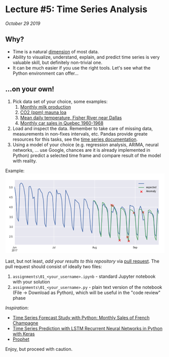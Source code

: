 # Lecture #5: Time Series Analysis

_October 29 2019_

## Why?

* Time is a natural [dimension](https://en.wikipedia.org/wiki/Dimension_(data_warehouse)) of most data.
* Ability to visualize, understand, explain, and predict time series is very valuable skill, but definitely non-trivial one.
* It can be much easier if you use the right tools. Let's see what the Python environment can offer...

## ...on your own!

1. Pick data set of your choice, some examples:
   1. [Monthly milk production](https://github.com/plotly/datasets/blob/master/monthly-milk-production-pounds.csv)
   2. [CO2 (ppm) mauna loa](https://datahub.io/core/co2-ppm)
   3. [Mean daily temperature, Fisher River near Dallas](https://github.com/PacktPublishing/Practical-Time-Series-Analysis/blob/master/Data%20Files/mean-daily-temperature-fisher-river.xlsx)
   4. [Monthly car sales in Quebec 1960-1968](https://github.com/jbrownlee/Datasets/blob/master/monthly-car-sales.csv)
2. Load and inspect the data. Remember to take care of missing data, measurements in non-fixes intervals, etc. Pandas provide greate resources for this tasks, see the [time series documentation](https://pandas.pydata.org/pandas-docs/stable/timeseries.html).
3. Using a model of your choice (e.g. regression analysis, ARIMA, neural networks, ... use Google, chances are it is already implemented in Python) predict a selected time frame and compare result of the model with reality.

Example:
![Anomaly detection simulation example](files/anomaly_detection_example.png)

Last, but not least, *add your results to this repository* via [pull request](https://help.github.com/articles/about-pull-requests/). 
The pull request should consist of ideally two files:

1. `assignments\01_<your_username>.ipynb` - standard Jupyter notebook with your solution
2. `assignments\01_<your_username>.py` - plain text version of the notebook (File -> Download as Python), which will be useful in the "code review" phase

_Inspiration_: 
* [Time Series Forecast Study with Python: Monthly Sales of French Champagne](https://machinelearningmastery.com/time-series-forecast-study-python-monthly-sales-french-champagne/)
* [Time Series Prediction with LSTM Recurrent Neural Networks in Python with Keras](https://machinelearningmastery.com/time-series-prediction-lstm-recurrent-neural-networks-python-keras/)
* [Prophet](https://github.com/facebook/prophet)

Enjoy, but proceed with caution.
